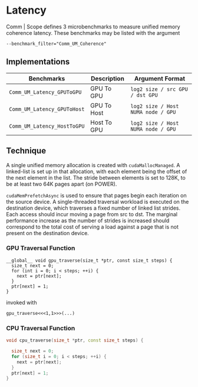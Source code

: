 # Latency

Comm | Scope defines 3 microbenchmarks to measure unified memory coherence latency.
These benchmarks may be listed with the argument
    
    --benchmark_filter="Comm_UM_Coherence"

## Implementations

|Benchmarks|Description|Argument Format|
|-|-|-|
| `Comm_UM_Latency_GPUToGPU` | GPU To GPU | `log2 size / src GPU / dst GPU` |
| `Comm_UM_Latency_GPUToHost` | GPU To Host | `log2 size / Host NUMA node / GPU` |
| `Comm_UM_Latency_HostToGPU` | Host To GPU | `log2 size / Host NUMA node / GPU` |

## Technique

A single unified memory allocation is created with `cudaMallocManaged`.
A linked-list is set up in that allocation, with each element being the offset of the next element in the list.
The stride between elements is set to 128K, to be at least two 64K pages apart (on POWER).

`cudaMemPrefetchAsync` is used to ensure that pages begin each iteration on the source device.
A single-threaded traversal workload is executed on the destination device, which traverses a fixed number of linked list strides.
Each access should incur moving a page from src to dst.
The marginal performance increase as the number of strides is increased should correspond to the total cost of serving a load against a page that is not present on the destination device.

### GPU Traversal Function

```cuda
__global__ void gpu_traverse(size_t *ptr, const size_t steps) {
  size_t next = 0;
  for (int i = 0; i < steps; ++i) {
    next = ptr[next];
  }
  ptr[next] = 1;
}
```

invoked with

```cuda
gpu_traverse<<<1,1>>>(...)
```

### CPU Traversal Function

```c++
void cpu_traverse(size_t *ptr, const size_t steps) {

  size_t next = 0;
  for (size_t i = 0; i < steps; ++i) {
    next = ptr[next];
  }
  ptr[next] = 1;
}
```
